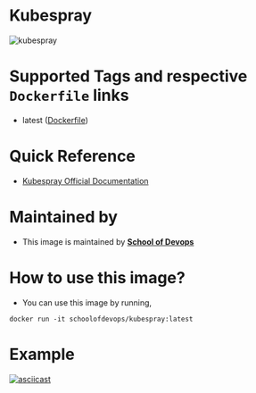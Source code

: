 # **Kubespray**
![kubespray](https://kubernetes.io/images/favicon.png)

# Supported Tags and respective `Dockerfile` links
* latest ([Dockerfile](https://github.com/vijayboopathy/automation/blob/master/docker/kubespray/Dockerfile))

# Quick Reference
* [Kubespray Official Documentation](https://kubernetes.io/docs/getting-started-guides/kubespray/)

# Maintained by
* This image is maintained by [**School of Devops**](http://schoolofdevops.com/)

# How to use this image?
* You can use this image by running,

```
docker run -it schoolofdevops/kubespray:latest
```

# Example
[![asciicast](https://asciinema.org/a/xXNgfXE0gzSke1alxeAnIfkUk.png)](https://asciinema.org/a/xXNgfXE0gzSke1alxeAnIfkUk?speed=2&autoplay=1&loop=1&theme=asciinema&size=medium)

